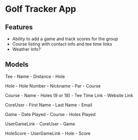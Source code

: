 # Golf Tracker App

## Features
- Ability to add a game and track scores for the group
- Course listing with contact info and tee time links
- Weather Info?


## Models
Tee
    - Name
    - Distance
    - Hole

Hole
    - Hole Number
    - Nickname
    - Par
    - Course

Course
    - Name
    - Holes (9 or 18)
    - Tee Time Link
    - Website Link

CoreUser
    - First Name
    - Last Name
    - Email

Game
    - Date Played
    - Course
    - Holes Played

UserGameLink
    - CoreUser
    - Game

HoleScore
    - UserGameLink
    - Hole
    - Score

